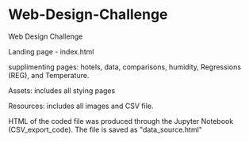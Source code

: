 # Web-Design-Challenge
Web Design Challenge

Landing page - index.html


supplimenting pages: hotels, data, comparisons, humidity, Regressions (REG), and Temperature.

Assets: includes all stying pages

Resources: includes all images and CSV file.

HTML of the coded file was produced through the Jupyter Notebook (CSV_export_code). The file is saved as "data_source.html"






